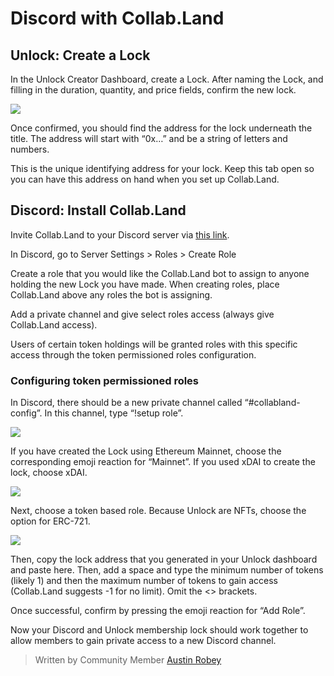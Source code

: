 # Discord with Collab.Land

## Unlock: Create a Lock

In the Unlock Creator Dashboard, create a Lock. After naming the Lock, and filling in the duration, quantity, and price fields, confirm the new lock.

![](https://lh3.googleusercontent.com/OHPNAe3h5Si9xGO3MLyFEYR6kRaqSiloTUsbQsW7wRtC7o2V9odknf8RtAKIv_yxy-NgY3SHbB_-VacASkltpyuXqRwNjSKrIeJpCKB3Qb8gx8htH3zdZhrvGH8Vg1ZTdulZeZbr)

Once confirmed, you should find the address for the lock underneath the title. The address will start with “0x…” and be a string of letters and numbers.

This is the unique identifying address for your lock. Keep this tab open so you can have this address on hand when you set up Collab.Land.

## Discord: Install Collab.Land

Invite Collab.Land to your Discord server via [this link](https://discord.com/oauth2/authorize?client_id=704521096837464076&scope=bot&permissions=8).

In Discord, go to Server Settings &gt; Roles &gt; Create Role

Create a role that you would like the Collab.Land bot to assign to anyone holding the new Lock you have made. When creating roles, place Collab.Land above any roles the bot is assigning.

Add a private channel and give select roles access \(always give Collab.Land access\).

Users of certain token holdings will be granted roles with this specific access through the token permissioned roles configuration.

### Configuring token permissioned roles

In Discord, there should be a new private channel called “\#collabland-config”. In this channel, type “!setup role”.

![](https://lh6.googleusercontent.com/pWPEhqJZnFMavAPaLuOI8uwZU6Y1OFPr22Q0Fx8MAQLZmJ-eh8BVd87ak5D7liAI6rDrUAlX4w3cNbkM0pLXvE4ZA2I0ErryGeaGJkIrJPNR-oodCZdFsYpKNLk1qZNMTwAKe4Fx)

If you have created the Lock using Ethereum Mainnet, choose the corresponding emoji reaction for “Mainnet”. If you used xDAI to create the lock, choose xDAI.

![](https://lh6.googleusercontent.com/_rOobALzgJmQMFG1iGpMtRL4bp5YJ7JfZplCXUs4MhSCkBKGSUjB58FRS8TDmcLtL1i8kn_hMpZxtCITcVUFODLh2tiDPMG2zulZTIUpELnYcEHtgEvt_Ezem-pQmAMd1K4pMuTe)

Next, choose a token based role. Because Unlock are NFTs, choose the option for ERC-721.

![](https://lh5.googleusercontent.com/aa29nW7oVOuy1o3l9mbZ1mIMHZpG2-mU1aWHlkxVzSaPa71KcKs7khDnjlng5wG-r4ia8fkF0lqoyPsLVRo1QFNqsrY4V0upkAcZvvFZ8vMwDalC1i75QOJkVVEV913ok3thCDa2)

Then, copy the lock address that you generated in your Unlock dashboard and paste here. Then, add a space and type the minimum number of tokens \(likely 1\) and then the maximum number of tokens to gain access \(Collab.Land suggests -1 for no limit\). Omit the &lt;&gt; brackets.

Once successful, confirm by pressing the emoji reaction for “Add Role”.

Now your Discord and Unlock membership lock should work together to allow members to gain private access to a new Discord channel.

> Written by Community Member [Austin Robey](https://twitter.com/austinrobey_)
